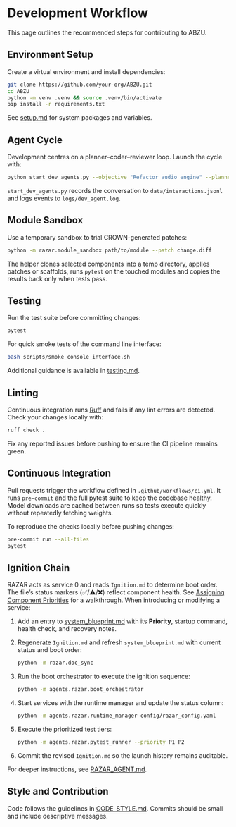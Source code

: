 # Development Workflow

This page outlines the recommended steps for contributing to ABZU.

## Environment Setup

Create a virtual environment and install dependencies:

```bash
git clone https://github.com/your-org/ABZU.git
cd ABZU
python -m venv .venv && source .venv/bin/activate
pip install -r requirements.txt
```

See [setup.md](setup.md) for system packages and variables.

## Agent Cycle

Development centres on a planner–coder–reviewer loop. Launch the cycle with:

```bash
python start_dev_agents.py --objective "Refactor audio engine" --planner-model glm-4.1
```

`start_dev_agents.py` records the conversation to `data/interactions.jsonl` and logs events to `logs/dev_agent.log`.

## Module Sandbox

Use a temporary sandbox to trial CROWN-generated patches:

```bash
python -m razar.module_sandbox path/to/module --patch change.diff
```

The helper clones selected components into a temp directory, applies patches or scaffolds, runs `pytest` on the touched modules and copies the results back only when tests pass.


## Testing

Run the test suite before committing changes:

```bash
pytest
```

For quick smoke tests of the command line interface:

```bash
bash scripts/smoke_console_interface.sh
```

Additional guidance is available in [testing.md](testing.md).

## Linting

Continuous integration runs [Ruff](https://docs.astral.sh/ruff/) and fails if any
lint errors are detected. Check your changes locally with:

```bash
ruff check .
```

Fix any reported issues before pushing to ensure the CI pipeline remains
green.

## Continuous Integration

Pull requests trigger the workflow defined in
`.github/workflows/ci.yml`. It runs `pre-commit` and the full pytest suite
to keep the codebase healthy. Model downloads are cached between runs so
tests execute quickly without repeatedly fetching weights.

To reproduce the checks locally before pushing changes:

```bash
pre-commit run --all-files
pytest
```

## Ignition Chain

RAZAR acts as service 0 and reads `Ignition.md` to determine boot order. The
file’s status markers (✅/⚠️/❌) reflect component health. See [Assigning
Component Priorities](developer_onboarding.md#assigning-component-priorities)
for a walkthrough. When introducing or modifying a service:

1. Add an entry to [system_blueprint.md](system_blueprint.md) with its
   **Priority**, startup command, health check, and recovery notes.
2. Regenerate `Ignition.md` and refresh `system_blueprint.md` with current
   status and boot order:

   ```bash
   python -m razar.doc_sync
   ```
3. Run the boot orchestrator to execute the ignition sequence:

   ```bash
   python -m agents.razar.boot_orchestrator
   ```
4. Start services with the runtime manager and update the status column:

   ```bash
   python -m agents.razar.runtime_manager config/razar_config.yaml
   ```
5. Execute the prioritized test tiers:

   ```bash
   python -m agents.razar.pytest_runner --priority P1 P2
   ```
6. Commit the revised `Ignition.md` so the launch history remains auditable.

For deeper instructions, see [RAZAR_AGENT.md](RAZAR_AGENT.md).

## Style and Contribution

Code follows the guidelines in [CODE_STYLE.md](../CODE_STYLE.md). Commits should
be small and include descriptive messages.

